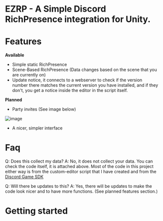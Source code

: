 # EZRP - A Simple Discord RichPresence integration for Unity.

# Features
**Available**
- Simple static RichPresence
- Scene-Based RichPresence (Data changes based on the scene that you are currently on)
- Update notice, it connects to a webserver to check if the version number there matches the current version you have installed, and if they don't, you get a notice inside the editor in the script itself.

**Planned**
- Party invites (See image below)

![image](https://github.com/andrasdaradici/ezrp/assets/90605554/8b7ba6d8-63f6-497f-9c28-ba65d8c27046)
- A nicer, simpler interface

# Faq
Q: Does this collect my data?
A: No, it does not collect your data. You can check the code itself, it is attached above. Most of the code in this project either way is from the custom-editor script that I have created and from the [Discord Game SDK](https://discord.com/developers/docs/game-sdk/sdk-starter-guide)

Q: Will there be updates to this?
A: Yes, there will be updates to make the code look nicer and to have more functions. (See planned features section.)

# Getting started

